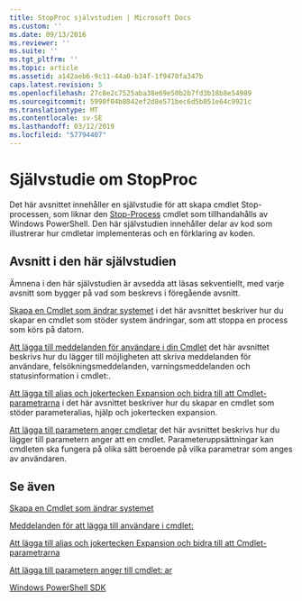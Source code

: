 ```yaml
---
title: StopProc självstudien | Microsoft Docs
ms.custom: ''
ms.date: 09/13/2016
ms.reviewer: ''
ms.suite: ''
ms.tgt_pltfrm: ''
ms.topic: article
ms.assetid: a142aeb6-9c11-44a0-b34f-1f9470fa347b
caps.latest.revision: 5
ms.openlocfilehash: 27c8e2c7525aba38e69e50b2b7fd3b18b8e54989
ms.sourcegitcommit: 5990f04b8042ef2d8e571bec6d5b051e64c9921c
ms.translationtype: MT
ms.contentlocale: sv-SE
ms.lasthandoff: 03/12/2019
ms.locfileid: "57794407"
---
```

# <a name="stopproc-tutorial"></a>Självstudie om StopProc

Det här avsnittet innehåller en självstudie för att skapa cmdlet Stop-processen, som liknar den [Stop-Process](/powershell/module/Microsoft.PowerShell.Management/Stop-Process) cmdlet som tillhandahålls av Windows PowerShell. Den här självstudien innehåller delar av kod som illustrerar hur cmdletar implementeras och en förklaring av koden.

## <a name="topics-in-this-tutorial"></a>Avsnitt i den här självstudien

Ämnena i den här självstudien är avsedda att läsas sekventiellt, med varje avsnitt som bygger på vad som beskrevs i föregående avsnitt.

[Skapa en Cmdlet som ändrar systemet](./creating-a-cmdlet-that-modifies-the-system.md) i det här avsnittet beskriver hur du skapar en cmdlet som stöder system ändringar, som att stoppa en process som körs på datorn.

[Att lägga till meddelanden för användare i din Cmdlet](./adding-user-messages-to-your-cmdlet.md) det här avsnittet beskrivs hur du lägger till möjligheten att skriva meddelanden för användare, felsökningsmeddelanden, varningsmeddelanden och statusinformation i cmdlet:.

[Att lägga till alias och jokertecken Expansion och bidra till att Cmdlet-parametrarna](./adding-aliases-wildcard-expansion-and-help-to-cmdlet-parameters.md) i det här avsnittet beskriver hur du skapar en cmdlet som stöder parameteralias, hjälp och jokertecken expansion.

[Att lägga till parametern anger cmdletar](./adding-parameter-sets-to-a-cmdlet.md) det här avsnittet beskrivs hur du lägger till parametern anger att en cmdlet. Parameteruppsättningar kan cmdleten ska fungera på olika sätt beroende på vilka parametrar som anges av användaren.

## <a name="see-also"></a>Se även

[Skapa en Cmdlet som ändrar systemet](./creating-a-cmdlet-that-modifies-the-system.md)

[Meddelanden för att lägga till användare i cmdlet:](./adding-user-messages-to-your-cmdlet.md)

[Att lägga till alias och jokertecken Expansion och bidra till att Cmdlet-parametrarna](./adding-aliases-wildcard-expansion-and-help-to-cmdlet-parameters.md)

[Att lägga till parametern anger till cmdlet: ar](./adding-parameter-sets-to-a-cmdlet.md)

[Windows PowerShell SDK](../windows-powershell-reference.md)
